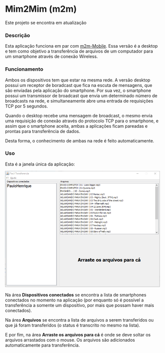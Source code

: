 # Mim2Mim (m2m)

Este projeto se encontra em atualização

### Descrição

Esta aplicação funciona em par com [m2m-Mobile](https://github.com/henrique-dev/m2m-Mobile). Essa versão é a desktop e
tem como objetivo a transferência de arquivos de um computador para um smartphone através de conexão Wireless.

### Funcionamento

Ambos os dispositivos tem que estar na mesma rede. A versão desktop possui um receptor de boradcast que fica na escuta de mensagens, que são enviadas pela aplicação do smartphone. Por sua vez, o smartphone possui um transmissor de broadcast que envia um determinado número de broadcasts na rede, e simultaneamente abre uma entrada de requisições TCP por 5 segundos. 

Quando o desktop recebe uma mensagem de broadcast, o mesmo envia uma requisição de conexão através do protocolo TCP para o smartphone, e assim que o smartphone aceita, ambas a aplicações ficam pareadas e prontas para transferência de dados.

Desta forma, o conhecimento de ambas na rede é feito automaticamente.

### Uso

Esta é a janela única da aplicação:

![](/rd/desktop.png)

Na área **Dispositivos conectados** se encontra a lista de smartphones conectados no momento na aplicação (por enquanto só é possível a transferência a somente um dispositivo, por mais que possam haver mais conectados).

Na área **Arquivos** se encontra a lista de arquivos a serem transferidos ou que já foram transferidos (o status é transcrito no mesmo na lista).

E por fim, na área **Arraste os arquivos para cá** é onde se deve soltar os arquivos arrastados com o mouse. Os arquivos são adicionados automaticamente para transferência.
